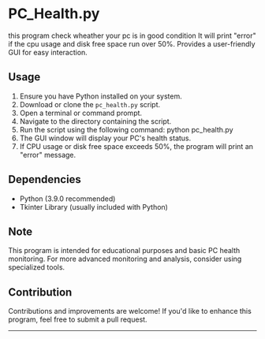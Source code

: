 # PC_Health.py
this program check wheather your pc is in good condition
It will print "error" if the cpu usage and disk free space run over 50%.
Provides a user-friendly GUI for easy interaction.

## Usage
1. Ensure you have Python installed on your system.
2. Download or clone the `pc_health.py` script.
3. Open a terminal or command prompt.
4. Navigate to the directory containing the script.
5. Run the script using the following command:
python pc_health.py
6. The GUI window will display your PC's health status.
7. If CPU usage or disk free space exceeds 50%, the program will print an "error" message.

## Dependencies

- Python (3.9.0 recommended)
- Tkinter Library (usually included with Python)

## Note

This program is intended for educational purposes and basic PC health monitoring. For more advanced monitoring and analysis, consider using specialized tools.

## Contribution

Contributions and improvements are welcome! If you'd like to enhance this program, feel free to submit a pull request.


---




